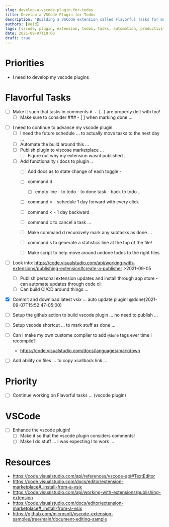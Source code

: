 ```yaml
---
slug: develop-a-vscode-plugin-for-todos
title: Develop a VSCode Plugin for Todos
description: 'Building a VSCode extension called Flavorful Tasks for managing todos with keyboard shortcuts and automation features.'
authors: [oeid]
tags: [vscode, plugin, extension, todos, tasks, automation, productivity, development]
date: 2021-09-07T10:00
draft: true
---
```


# Priorities
  - I need to develop my vscode plugins
  
# Flavorful Tasks

- [ ] Make it such that tasks in comments `# - [ ]` are properly delt with too!
	- [ ] Make sure to consider ### - [ ] when marking done ...

* [ ] I need to continue to advance my vscode plugin
	* [ ] I need the future schedule ... to actually move tasks to the next day ...
	* [ ] Automate the build around this ...
	* [ ] Publish plugin to viscose marketplace ...
		* [ ] Figure out why my extension wasnt published ...
	* [ ] Add functionality / docs to plugin ..
		* [ ] Add docs as to state change of each toggle -
		* [ ] command d
			* [ ] empty line - to todo - to done task - back to todo ...
		* [ ] command > - schedule 1 day forward with every click 
		* [ ] command < - 1 day backward
		* [ ] command c to cancel a task ...
		* [ ] Make command d recursively mark any subtasks as done ...
		* [ ] command s to generate a statistics line at the top of the file!
		* [ ] Make script to help move around undone todos to the right files 


- [ ] Look into: https://code.visualstudio.com/api/working-with-extensions/publishing-extension#create-a-publisher >2021-09-05
	- [ ] Publish personal extension updates and install through app store - can automate updates through code cli
	- [ ] Can build CI/CD around things ...

- [x] Commit and download latest vsix ... auto update plugin! @done(2021-09-07T15:52:47-05:00)

- [ ] Setup the github action to build vscode plugin … no need to publish …

- [ ] Setup vscode shortcut ... to mark stuff as done ...

- [ ] Can I make my own custome compiler to add `@done` tags ever time i recompile? 
    - https://code.visualstudio.com/docs/languages/markdown

- [ ] Add ability on files ... to copy xcallback link ...

# Priority
* [ ] Continue working on Flavorful tasks ... (vscode plugin)

# VSCode
- [ ] Enhance the vscode plugin!
	- [ ] Make it so that the vscode plugin considers comments!
	- [ ] Make l do stuff ... I was expecting l to work ...

# Resources
- https://code.visualstudio.com/api/references/vscode-api#TextEditor
- https://code.visualstudio.com/docs/editor/extension-marketplace#_install-from-a-vsix
- https://code.visualstudio.com/api/working-with-extensions/publishing-extension
- https://code.visualstudio.com/docs/editor/extension-marketplace#_install-from-a-vsix
- https://github.com/microsoft/vscode-extension-samples/tree/main/document-editing-sample